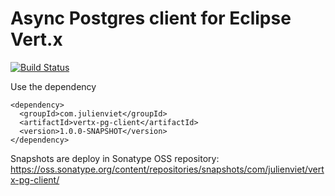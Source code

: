 # Async Postgres client for Eclipse Vert.x

[![Build Status](https://travis-ci.org/vietj/vertx-pg-client.svg?branch=master)](https://travis-ci.org/vietj/vertx-pg-client)

Use the dependency

```
<dependency>
  <groupId>com.julienviet</groupId>
  <artifactId>vertx-pg-client</artifactId>
  <version>1.0.0-SNAPSHOT</version>
</dependency>
```

Snapshots are deploy in Sonatype OSS repository: https://oss.sonatype.org/content/repositories/snapshots/com/julienviet/vertx-pg-client/
